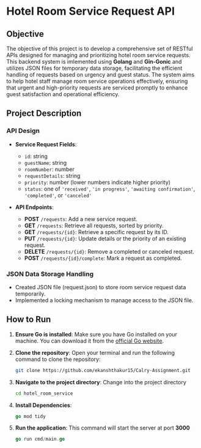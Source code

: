 # Hotel Room Service Request API

## Objective

The objective of this project is to develop a comprehensive set of RESTful APIs designed for managing and prioritizing hotel room service requests. This backend system is imlemented using **Golang** and **Gin-Gonic** and utilizes JSON files for temporary data storage, facilitating the efficient handling of requests based on urgency and guest status. The system aims to help hotel staff manage room service operations effectively, ensuring that urgent and high-priority requests are serviced promptly to enhance guest satisfaction and operational efficiency.

## Project Description

### API Design

- **Service Request Fields**:
  - `id`: string
  - `guestName`: string
  - `roomNumber`: number
  - `requestDetails`: string
  - `priority`: number (lower numbers indicate higher priority)
  - `status`: one of `'received'`, `'in progress'`, `'awaiting confirmation'`, `'completed'`, or `'canceled'`

- **API Endpoints**:
  - **POST** `/requests`: Add a new service request.
  - **GET** `/requests`: Retrieve all requests, sorted by priority.
  - **GET** `/requests/{id}`: Retrieve a specific request by its ID.
  - **PUT** `/requests/{id}`: Update details or the priority of an existing request.
  - **DELETE** `/requests/{id}`: Remove a completed or canceled request.
  - **POST** `/requests/{id}/complete`: Mark a request as completed.

### JSON Data Storage Handling

- Created JSON file (request.json) to store room service request data temporarily.
- Implemented a locking mechanism to manage access to the JSON file.


## How to Run

1. **Ensure Go is installed**: Make sure you have Go installed on your machine. You can download it from the [official Go website](https://golang.org/dl/).

2. **Clone the repository**: Open your terminal and run the following command to clone the repository:
   ```bash
   git clone https://github.com/ekanshthakur15/Calry-Assignment.git
   ```
3. **Navigate to the project directory**: Change into the project directory
   ```bash
   cd hotel_room_service
   ```
4. **Install Dependencies**:
   ```go
   go mod tidy
   ```
5. **Run the application**: This command will start the server at port **3000**
   ```go
   go run cmd/main.go
   ```
  
